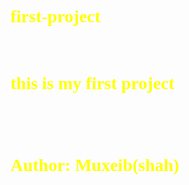 # first-project
<br>
<h1>this is my first project<h1>

<br>

<style>
    h1
    {
        color:yellow;
        font-family:italic;
        text-shadow:0px 0 10px wh}
    
</style>
Author: Muxeib(shah)


